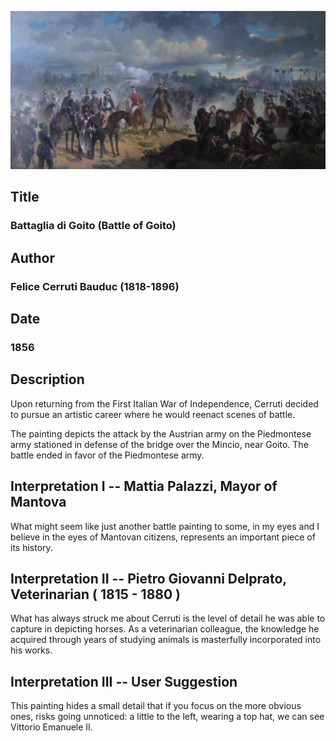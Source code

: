 ![Battaglia di Goito](../opere/risorgimento-1-battaglia-di-goito.jpg)

## Title
### Battaglia di Goito (Battle of Goito)

## Author
### Felice Cerruti Bauduc (1818-1896)

## Date
### 1856

## Description

Upon returning from the First Italian War of Independence, Cerruti decided to pursue an artistic career where he would reenact scenes of battle.

The painting depicts the attack by the Austrian army on the Piedmontese army stationed in defense of the bridge over the Mincio, near Goito.
The battle ended in favor of the Piedmontese army.

## Interpretation I -- Mattia Palazzi, Mayor of Mantova

What might seem like just another battle painting to some, in my eyes and I believe in the eyes of Mantovan citizens, represents an important piece of its history.

## Interpretation II -- Pietro Giovanni Delprato, Veterinarian ( 1815 - 1880 )

What has always struck me about Cerruti is the level of detail he was able to capture in depicting horses.
As a veterinarian colleague, the knowledge he acquired through years of studying animals is masterfully incorporated into his works.

## Interpretation III -- User Suggestion

This painting hides a small detail that if you focus on the more obvious ones, risks going unnoticed: a little to the left, wearing a top hat, we can see Vittorio Emanuele II.